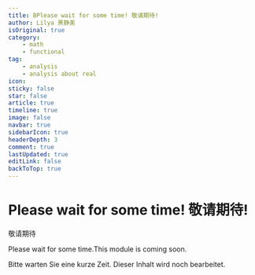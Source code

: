 ```yaml
---
title: BPlease wait for some time! 敬请期待!
author: Lilya 黑静美
isOriginal: true
category: 
    - math
    - functional
tag:
    - analysis
    - analysis about real
icon: 
sticky: false
star: false
article: true
timeline: true
image: false
navbar: true
sidebarIcon: true
headerDepth: 3
comment: true
lastUpdated: true
editLink: false
backToTop: true
---
```




# Please wait for some time! 敬请期待!

敬请期待 

Please wait for some time.This module is coming soon. 

Bitte warten Sie eine kurze Zeit. Dieser Inhalt wird noch bearbeitet.